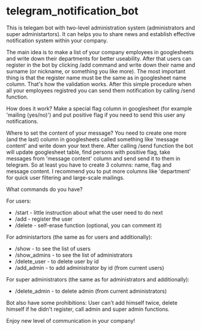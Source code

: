 # telegram_notification_bot

This is telegam bot with two-level administration system (administrators and super administartors).
It can helps you to share news and establish effective notification system within your company.

The main idea is to make a list of your company employees in googlesheets and write down their departments for better useability.
After that users can register in the bot by clicking /add command and write down their name and surname (or nickname, or something you like more). The most important thing is that the register name must be the same as in googlesheet name column. That's how the validation works.
After this simple procedure when all your employees registred you can send them notification by calling /send function.

How does it work?
Make a special flag column in googlesheet (for example 'mailing (yes/no)') and put positive flag if you need to send this user any notifications.

Where to set the content of your message?
You need to create one more (and the last) column in googlesheets called something like 'message content' and write down your text there. After calling /send function the bot will update googlesheet table, find persons with positive flag, take messages from 'message content' column and send send it to them in telegram.
So at least you have to create 3 columns: name, flag and message content. I recommend you to put more columns like 'department' for quick user filtering and large-scale mailings.

What commands do you have?

For users:
- /start - little instruction about what the user need to do next
- /add - register the user
- /delete - self-erase function (optional, you can comment it)

For administartors (the same as for users and additionally):
- /show - to see the list of users
- /show_admins - to see the list of administrators
- /delete_user - to delete user by id
- /add_admin - to add administrator by id (from current users)

For super administrators (the same as for administrators and additionally):
- /delete_admin - to delete admin (from current administrators)

Bot also have some prohibitions:
User can't add himself twice, delete himself if he didn't register, call admin and super admin functions.

Enjoy new level of communication in your company!
